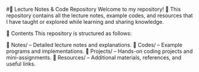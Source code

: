 #📌 Lecture Notes & Code Repository
Welcome to my repository! 🚀 This repository contains all the lecture notes, example codes, and resources that I have taught or explored while learning and sharing knowledge.

📂 Contents
This repository is structured as follows:

📁 Notes/ – Detailed lecture notes and explanations.
📁 Codes/ – Example programs and implementations.
📁 Projects/ – Hands-on coding projects and mini-assignments.
📁 Resources/ – Additional materials, references, and useful links.
